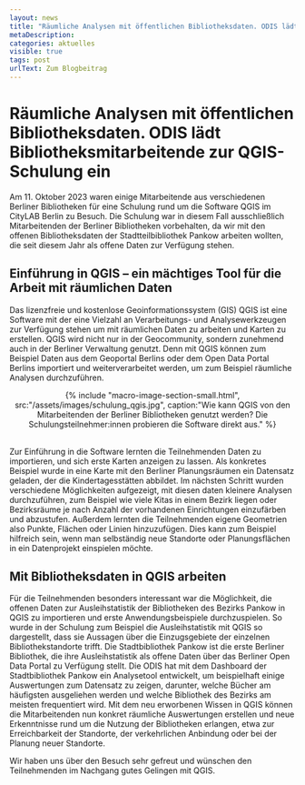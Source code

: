 ```yaml
---
layout: news
title: "Räumliche Analysen mit öffentlichen Bibliotheksdaten. ODIS lädt Bibliotheksmitarbeitende zur QGIS-Schulung ein"
metaDescription: 
categories: aktuelles
visible: true
tags: post
urlText: Zum Blogbeitrag
---
```

# Räumliche Analysen mit öffentlichen Bibliotheksdaten. ODIS lädt Bibliotheksmitarbeitende zur QGIS-Schulung ein 
Am 11. Oktober 2023 waren einige Mitarbeitende aus verschiedenen Berliner Bibliotheken für eine Schulung rund um die Software QGIS im CityLAB Berlin zu Besuch. Die Schulung war in diesem Fall ausschließlich Mitarbeitenden der Berliner Bibliotheken vorbehalten, da wir mit den offenen Bibliotheksdaten der Stadtteilbibliothek Pankow arbeiten wollten, die seit diesem Jahr als offene Daten zur Verfügung stehen.

## Einführung in QGIS – ein mächtiges Tool für die Arbeit mit räumlichen Daten

Das lizenzfreie und kostenlose Geoinformationssystem (GIS) QGIS ist eine Software mit der eine Vielzahl an Verarbeitungs- und Analysewerkzeugen zur Verfügung stehen um mit räumlichen Daten zu arbeiten und Karten zu erstellen. QGIS wird nicht nur in der Geocommunity, sondern zunehmend auch in der Berliner Verwaltung genutzt. Denn mit QGIS können zum Beispiel Daten aus dem Geoportal Berlins oder dem Open Data Portal Berlins importiert und weiterverarbeitet werden, um zum Beispiel räumliche Analysen durchzuführen. 

<center>
{% include "macro-image-section-small.html", src:"/assets/images/schulung_qgis.jpg", caption:"Wie kann QGIS von den Mitarbeitenden der Berliner Bibliotheken genutzt werden? Die Schulungsteilnehmer:innen probieren die Software direkt aus." %}
</center>
<br>


Zur Einführung in die Software lernten die Teilnehmenden Daten zu importieren, und sich erste Karten anzeigen zu lassen. Als konkretes Beispiel wurde in eine Karte mit den Berliner Planungsräumen ein Datensatz geladen, der die Kindertagesstätten abbildet. Im nächsten Schritt wurden verschiedene Möglichkeiten aufgezeigt, mit diesen daten kleinere Analysen durchzuführen, zum Beispiel wie viele Kitas in einem Bezirk liegen oder Bezirksräume je nach Anzahl der vorhandenen Einrichtungen einzufärben und abzustufen. Außerdem lernten die Teilnehmenden eigene Geometrien also Punkte, Flächen oder Linien hinzuzufügen. Dies kann zum Beispiel hilfreich sein, wenn man selbständig neue Standorte oder Planungsflächen in ein Datenprojekt einspielen möchte. 


## Mit Bibliotheksdaten in QGIS arbeiten
Für die Teilnehmenden besonders interessant war die Möglichkeit, die offenen Daten zur Ausleihstatistik der Bibliotheken des Bezirks Pankow in QGIS zu importieren und erste Anwendungsbeispiele durchzuspielen. So wurde in der Schulung zum Beispiel die Ausleihstatistik mit QGIS so dargestellt, dass sie Aussagen über die Einzugsgebiete der einzelnen Bibliothekstandorte trifft. 
Die Stadtbibliothek Pankow ist die erste Berliner Bibliothek, die ihre Ausleihstatistik als offene Daten über das Berliner Open Data Portal zu Verfügung stellt. Die ODIS hat mit dem Dashboard der Stadtbibliothek Pankow ein Analysetool entwickelt, um beispielhaft einige Auswertungen zum Datensatz zu zeigen, darunter, welche Bücher am häufigsten ausgeliehen werden und welche Bibliothek des Bezirks am meisten frequentiert wird. Mit dem neu erworbenen Wissen in QGIS können die Mitarbeitenden nun konkret räumliche Auswertungen erstellen und neue Erkenntnisse rund um die Nutzung der Bibliotheken erlangen, etwa zur Erreichbarkeit der Standorte, der verkehrlichen Anbindung oder bei der Planung neuer Standorte. 

Wir haben uns über den Besuch sehr gefreut und wünschen den Teilnehmenden im Nachgang gutes Gelingen mit QGIS.



